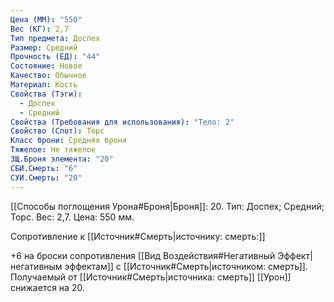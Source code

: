 ```yaml
---
Цена (ММ): "550"
Вес (КГ): 2,7
Тип предмета: Доспех
Размер: Средний
Прочность (ЕД): "44"
Состояние: Новое
Качество: Обычное
Материал: Кость
Свойства (Тэги):
  - Доспех
  - Средний
Свойства (Требования для использования): "Тело: 2"
Свойство (Слот): Торс
Класс брони: Средняя броня
Тяжелое: Не тяжелое
ЗЩ.Броня элемента: "20"
СБИ.Смерть: "6"
СУИ.Смерть: "20"
---
```

[[Способы поглощения Урона#Броня|Броня]]: 20. Тип: Доспех; Средний; Торс. Вес: 2,7. Цена: 550 мм. 

Сопротивление к [[Источник#Смерть|источнику: смерть:]] 

+6 на броски сопротивления [[Вид Воздействия#Негативный Эффект|негативным эффектам]] с [[Источник#Смерть|источником: смерть]].
Получаемый от [[Источник#Смерть|источника: смерть]] [[Урон]] снижается на 20. 